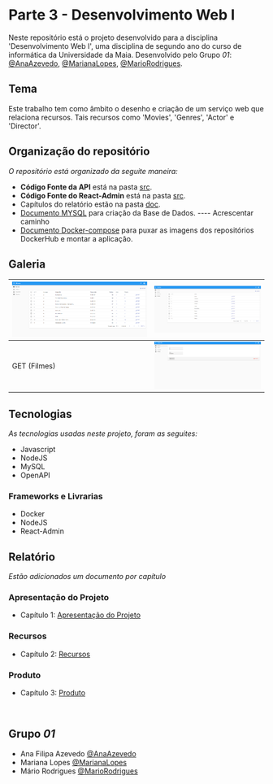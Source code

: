 # Parte 3 - Desenvolvimento Web I

Neste repositório está o projeto desenvolvido para a disciplina 'Desenvolvimento Web I', uma disciplina de segundo ano do curso de informática da Universidade da Maia. Desenvolvido pelo Grupo _01_: [@AnaAzevedo](https://github.com/AnaAzevedo2), [@MarianaLopes](https://github.com/marlope02), [@MarioRodrigues](https://github.com/MarioRodrigues2304).

## Tema 

Este trabalho tem como âmbito o desenho e criação de um serviço web que relaciona recursos. Tais recursos como 'Movies', 'Genres', 'Actor' e 'Director'.   

## Organização do repositório 

_O repositório está organizado da seguite maneira:_
* **Código Fonte da API** está na pasta [src](src/API).
* **Código Fonte do React-Admin** está na pasta [src](src/).
* Capítulos do relatório estão na pasta [doc](doc/).
* [Documento MYSQL](.sql) para criação da Base de Dados. ---- Acrescentar caminho
* [Documento Docker-compose](docker-compose.yaml) para puxar as imagens dos repositórios DockerHub e montar a aplicação.


## Galeria 

| ![recursos](doc/images/image2.png)           | ![Get](doc/images/image3.png)  |
| ---------------------------- | ----------- |
| GET (Filmes)                 | ![Put](doc/images/image4.png)       |


## Tecnologias 

_As tecnologias usadas neste projeto, foram as seguites:_
* Javascript
* NodeJS
* MySQL
* OpenAPI


### Frameworks e Livrarias 

* Docker
* NodeJS
* React-Admin

## Relatório
_Estão adicionados um documento por capítulo_

### Apresentação do Projeto
* Capítulo 1: [Apresentação do Projeto](doc/c1.md)
### Recursos
* Capítulo 2: [Recursos](doc/c2.md)
### Produto
* Capítulo 3: [Produto](doc/c3.md)

<br>

## Grupo _01_
* Ana Filipa Azevedo [@AnaAzevedo](https://github.com/AnaAzevedo2) 
* Mariana Lopes [@MarianaLopes](https://github.com/marlope02) 
* Mário Rodrigues [@MarioRodrigues](https://github.com/MarioRodrigues2304)
